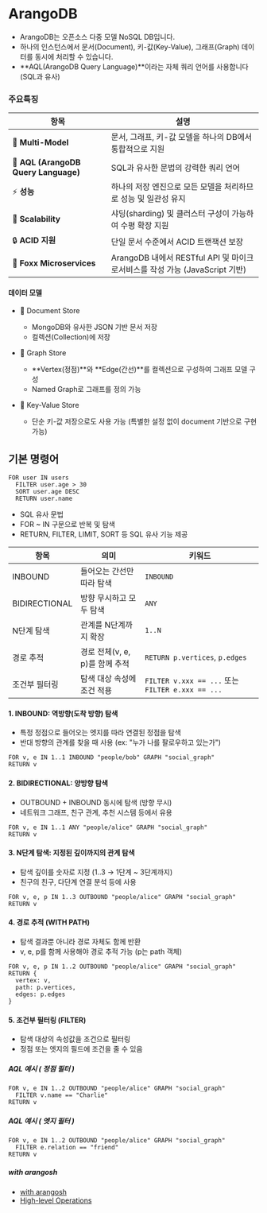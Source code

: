# ArangoDB 

- ArangoDB는 오픈소스 다중 모델 NoSQL DB입니다.
- 하나의 인스턴스에서 문서(Document), 키-값(Key-Value), 그래프(Graph) 데이터를 동시에 처리할 수 있습니다.
- **AQL(ArangoDB Query Language)**이라는 자체 쿼리 언어를 사용합니다 (SQL과 유사)

### 주요특징 

| 항목                                   | 설명                                                        |
| ------------------------------------ | ------------------------------------------------------------- |
| 🔁 **Multi-Model**                   | 문서, 그래프, 키-값 모델을 하나의 DB에서 통합적으로 지원                         |
| 💬 **AQL (ArangoDB Query Language)** | SQL과 유사한 문법의 강력한 쿼리 언어                                    |
| ⚡ **성능**                             | 하나의 저장 엔진으로 모든 모델을 처리하므로 성능 및 일관성 유지                      |
| 🧱 **Scalability**                   | 샤딩(sharding) 및 클러스터 구성이 가능하여 수평 확장 지원                     |
| 🔒 **ACID 지원**                       | 단일 문서 수준에서 ACID 트랜잭션 보장                                   |
| 🚀 **Foxx Microservices**            | ArangoDB 내에서 RESTful API 및 마이크로서비스를 작성 가능 (JavaScript 기반) |


#### 데이터 모델 

- 🔸 Document Store  
  - MongoDB와 유사한 JSON 기반 문서 저장  
  - 컬렉션(Collection)에 저장  

- 🔸 Graph Store  
  - **Vertex(정점)**와 **Edge(간선)**를 컬렉션으로 구성하여 그래프 모델 구성  
  - Named Graph로 그래프를 정의 가능  

- 🔸 Key-Value Store  
  - 단순 키-값 저장으로도 사용 가능 (특별한 설정 없이 document 기반으로 구현 가능)  

## 기본 명령어 

```aql
FOR user IN users
  FILTER user.age > 30
  SORT user.age DESC
  RETURN user.name
```

- SQL 유사 문법
- FOR ~ IN 구문으로 반복 및 탐색
- RETURN, FILTER, LIMIT, SORT 등 SQL 유사 기능 제공

| 항목            | 의미                    | 키워드                                            |
| ------------- | --------------------- | ---------------------------------------------- |
| INBOUND       | 들어오는 간선만 따라 탐색        | `INBOUND`                                      |
| BIDIRECTIONAL | 방향 무시하고 모두 탐색         | `ANY`                                          |
| N단계 탐색        | 관계를 N단계까지 확장          | `1..N`                                         |
| 경로 추적         | 경로 전체(v, e, p)를 함께 추적 | `RETURN p.vertices`, `p.edges`                 |
| 조건부 필터링       | 탐색 대상 속성에 조건 적용       | `FILTER v.xxx == ...` 또는 `FILTER e.xxx == ...` |

#### 1. INBOUND: 역방향(도착 방향) 탐색

- 특정 정점으로 들어오는 엣지를 따라 연결된 정점을 탐색
- 반대 방향의 관계를 찾을 때 사용 (ex: "누가 나를 팔로우하고 있는가")

```aql
FOR v, e IN 1..1 INBOUND "people/bob" GRAPH "social_graph"
RETURN v
```

#### 2. BIDIRECTIONAL: 양방향 탐색

- OUTBOUND + INBOUND 동시에 탐색 (방향 무시)
- 네트워크 그래프, 친구 관계, 추천 시스템 등에서 유용

```aql
FOR v, e IN 1..1 ANY "people/alice" GRAPH "social_graph"
RETURN v
```

#### 3. N단계 탐색: 지정된 깊이까지의 관계 탐색

- 탐색 깊이를 숫자로 지정 (1..3 → 1단계 ~ 3단계까지)
- 친구의 친구, 다단계 연결 분석 등에 사용

```aql
FOR v, e, p IN 1..3 OUTBOUND "people/alice" GRAPH "social_graph"
RETURN v
```

#### 4. 경로 추적 (WITH PATH)

- 탐색 결과뿐 아니라 경로 자체도 함께 반환
- v, e, p를 함께 사용해야 경로 추적 가능 (p는 path 객체)

```aql
FOR v, e, p IN 1..2 OUTBOUND "people/alice" GRAPH "social_graph"
RETURN {
  vertex: v,
  path: p.vertices,
  edges: p.edges
}
```

#### 5. 조건부 필터링 (FILTER)

- 탐색 대상의 속성값을 조건으로 필터링
- 정점 또는 엣지의 필드에 조건을 줄 수 있음

##### AQL 예시 ( 정점 필터 )

```aql
FOR v, e IN 1..2 OUTBOUND "people/alice" GRAPH "social_graph"
  FILTER v.name == "Charlie"
RETURN v
```

##### AQL 예시 ( 엣지 필터 )

```aql
FOR v, e IN 1..2 OUTBOUND "people/alice" GRAPH "social_graph"
  FILTER e.relation == "friend"
RETURN v
```

##### with arangosh

- [with arangosh](https://docs.arangodb.com/3.11/aql/how-to-invoke-aql/with-arangosh/)
- [High-level Operations](https://docs.arangodb.com/3.11/aql/high-level-operations/)